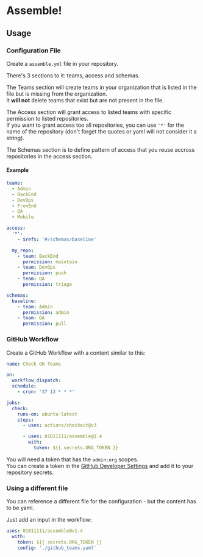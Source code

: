 # Assemble!

## Usage

### Configuration File

Create a `assemble.yml` file in your repository.

There's 3 sections to it: teams, access and schemas.

The Teams section will create teams in your organization that is listed in the file but is missing from the organization.  
It **will not** delete teams that exist but are not present in the file.

The Access section will grant access to listed teams with specific permission to listed repositories.  
If you want to grant access too all repositories, you can use `'*'` for the name of the repository (don't forget the quotes or yaml will not consider it a string).

The Schemas section is to define pattern of access that you reuse accross repositories in the access section.

#### Example

```yaml
teams:
  - Admin
  - BackEnd
  - DevOps
  - FronEnd
  - QA
  - Mobile

access:
  '*':
    - $refs: '#/schemas/baseline'

  my_repo:
    - team: BackEnd
      permission: maintain
    - team: DevOps
      permission: push
    - team: QA
      permission: triage

schemas:
  baseline:
    - team: Admin
      permission: admin
    - team: QA
      permission: pull
```

### GitHub Workflow

Create a GitHub Workflow with a content similar to this:

```yaml
name: Check GH Teams

on:
  workflow_dispatch:
  schedule:
    - cron: '37 13 * * *'

jobs:
  check:
    runs-on: ubuntu-latest
    steps:
      - uses: actions/checkout@v3

      - uses: 01011111/assemble@1.4
        with:
          token: ${{ secrets.ORG_TOKEN }}

```

You will need a token that has the `admin:org` scopes.  
You can create a token in the [GitHub Developer Settings](https://github.com/settings/tokens/new) and add it to your repository secrets.


### Using a different file

You can reference a different file for the configuration - but the content has to be yaml.

Just add an input in the workflow:

```yaml
uses: 01011111/assemble@v1.4
  with:
    token: ${{ secrets.ORG_TOKEN }}
    config: './github_teams.yaml'

```
